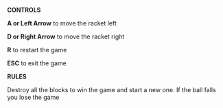 **CONTROLS**

**A or Left Arrow**
to move the racket left

**D or Right Arrow**
to move the racket right

**R**
to restart the game

**ESC**
to exit the game



**RULES**

Destroy all the blocks to win the game and start a new one. If the ball falls you lose the game
